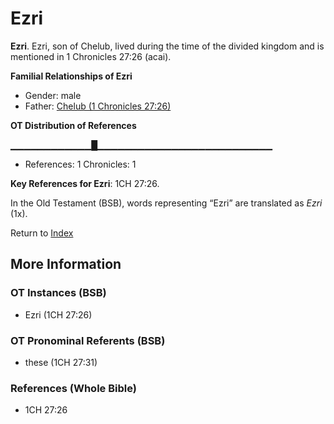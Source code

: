 # Ezri
**Ezri**. 
Ezri, son of Chelub, lived during the time of the divided kingdom and is mentioned in 1 Chronicles 27:26 (acai). 




**Familial Relationships of Ezri**


* Gender: male
* Father: [Chelub (1 Chronicles 27:26)](Chelub.2.md)


**OT Distribution of References**

▁▁▁▁▁▁▁▁▁▁▁▁█▁▁▁▁▁▁▁▁▁▁▁▁▁▁▁▁▁▁▁▁▁▁▁▁▁▁
* References: 1 Chronicles: 1



**Key References for Ezri**: 
1CH 27:26. 


In the Old Testament (BSB), words representing “Ezri” are translated as 
*Ezri* (1x). 




Return to [Index](00-Index.md)

## More Information

### OT Instances (BSB)

* Ezri (1CH 27:26)



### OT Pronominal Referents (BSB)

* these (1CH 27:31)



### References (Whole Bible)

* 1CH 27:26



